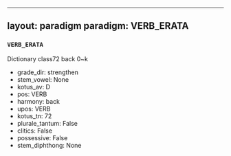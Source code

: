 
---
layout: paradigm
paradigm: VERB_ERATA
---
### ` VERB_ERATA `

Dictionary class72 back 0~k
* grade_dir: strengthen
* stem_vowel: None
* kotus_av: D
* pos: VERB
* harmony: back
* upos: VERB
* kotus_tn: 72
* plurale_tantum: False
* clitics: False
* possessive: False
* stem_diphthong: None
